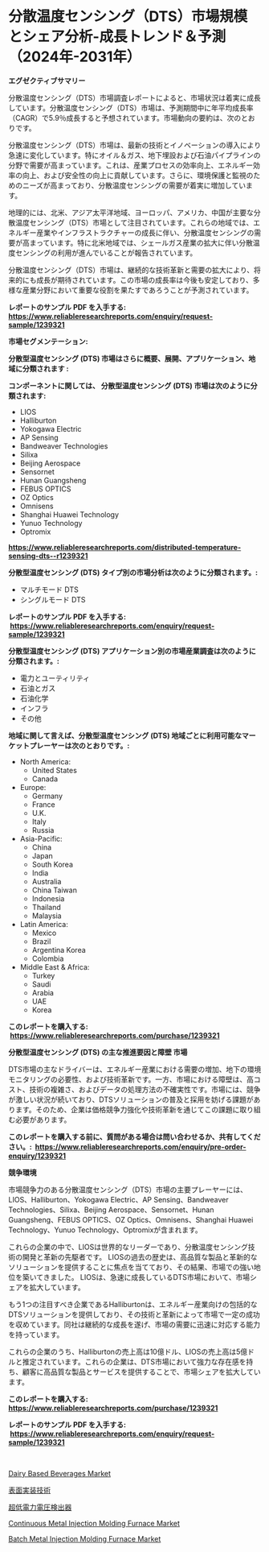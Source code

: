 <p><h1>分散温度センシング（DTS）市場規模とシェア分析-成長トレンド＆予測（2024年-2031年）</h1></p><p><strong>エグゼクティブサマリー</strong></p>
<p><p>分散温度センシング（DTS）市場調査レポートによると、市場状況は着実に成長しています。分散温度センシング（DTS）市場は、予測期間中に年平均成長率（CAGR）で5.9％成長すると予想されています。市場動向の要約は、次のとおりです。</p><p>分散温度センシング（DTS）市場は、最新の技術とイノベーションの導入により急速に変化しています。特にオイル＆ガス、地下埋設および石油パイプラインの分野で需要が高まっています。これは、産業プロセスの効率向上、エネルギー効率の向上、および安全性の向上に貢献しています。さらに、環境保護と監視のためのニーズが高まっており、分散温度センシングの需要が着実に増加しています。</p><p>地理的には、北米、アジア太平洋地域、ヨーロッパ、アメリカ、中国が主要な分散温度センシング（DTS）市場として注目されています。これらの地域では、エネルギー産業やインフラストラクチャーの成長に伴い、分散温度センシングの需要が高まっています。特に北米地域では、シェールガス産業の拡大に伴い分散温度センシングの利用が進んでいることが報告されています。</p><p>分散温度センシング（DTS）市場は、継続的な技術革新と需要の拡大により、将来的にも成長が期待されています。この市場の成長率は今後も安定しており、多様な産業分野において重要な役割を果たすであろうことが予測されています。</p></p>
<p><strong>レポートのサンプル PDF を入手する: <a href="https://www.reliableresearchreports.com/enquiry/request-sample/1239321">https://www.reliableresearchreports.com/enquiry/request-sample/1239321</a></strong></p>
<p><strong>市場セグメンテーション:</strong></p>
<p><strong> 分散型温度センシング (DTS) 市場はさらに概要、展開、アプリケーション、地域に分類されます :</strong></p>
<p><strong>コンポーネントに関しては、 分散型温度センシング (DTS) 市場は次のように分類されます: &nbsp;</strong></p>
<p><ul><li>LIOS</li><li>Halliburton</li><li>Yokogawa Electric</li><li>AP Sensing</li><li>Bandweaver Technologies</li><li>Silixa</li><li>Beijing Aerospace</li><li>Sensornet</li><li>Hunan Guangsheng</li><li>FEBUS OPTICS</li><li>OZ Optics</li><li>Omnisens</li><li>Shanghai Huawei Technology</li><li>Yunuo Technology</li><li>Optromix</li></ul></p>
<p><strong><a href="https://www.reliableresearchreports.com/distributed-temperature-sensing-dts--r1239321">https://www.reliableresearchreports.com/distributed-temperature-sensing-dts--r1239321</a></strong></p>
<p><strong> 分散型温度センシング (DTS) タイプ別の市場分析は次のように分類されます。:</strong></p>
<p><ul><li>マルチモード DTS</li><li>シングルモード DTS</li></ul></p>
<p><strong>レポートのサンプル PDF を入手する: &nbsp;<a href="https://www.reliableresearchreports.com/enquiry/request-sample/1239321">https://www.reliableresearchreports.com/enquiry/request-sample/1239321</a></strong></p>
<p><strong> 分散型温度センシング (DTS) アプリケーション別の市場産業調査は次のように分類されます。:</strong></p>
<p><ul><li>電力とユーティリティ</li><li>石油とガス</li><li>石油化学</li><li>インフラ</li><li>その他</li></ul></p>
<p><strong>地域に関して言えば、分散型温度センシング (DTS) 地域ごとに利用可能なマーケットプレーヤーは次のとおりです。:</strong></p>
<p><ul>
    <li>
        North America:
        <ul>
            <li>United States</li>
            <li>Canada</li>
        </ul>
    </li>
    <li>
        Europe:
        <ul>
            <li>Germany</li>
            <li>France</li>
            <li>U.K.</li>
            <li>Italy</li>
            <li>Russia</li>
        </ul>
    </li>
    <li>
        Asia-Pacific:
        <ul>
            <li>China</li>
            <li>Japan</li>
            <li>South Korea</li>
            <li>India</li>
            <li>Australia</li>
            <li>China Taiwan</li>
            <li>Indonesia</li>
            <li>Thailand</li>
            <li>Malaysia</li>
        </ul>
    </li>
    <li>
        Latin America:
        <ul>
            <li>Mexico</li>
            <li>Brazil</li>
            <li>Argentina Korea</li>
            <li>Colombia</li>
        </ul>
    </li>
    <li>
        Middle East & Africa:
        <ul>
            <li>Turkey</li>
            <li>Saudi</li>
            <li>Arabia</li>
            <li>UAE</li>
            <li>Korea</li>
        </ul>
    </li>
    </ul></p>
<p><strong>このレポートを購入する: &nbsp;<a href="https://www.reliableresearchreports.com/purchase/1239321">https://www.reliableresearchreports.com/purchase/1239321</a></strong></p>
<p><strong>分散型温度センシング (DTS) の主な推進要因と障壁 市場</strong></p>
<p><p>DTS市場の主なドライバーは、エネルギー産業における需要の増加、地下の環境モニタリングの必要性、および技術革新です。一方、市場における障壁は、高コスト、技術の複雑さ、およびデータの処理方法の不確実性です。市場には、競争が激しい状況が続いており、DTSソリューションの普及と採用を妨げる課題があります。そのため、企業は価格競争力強化や技術革新を通じてこの課題に取り組む必要があります。</p></p>
<p><strong>このレポートを購入する前に、質問がある場合は問い合わせるか、共有してください。:&nbsp; <a href="https://www.reliableresearchreports.com/enquiry/pre-order-enquiry/1239321">https://www.reliableresearchreports.com/enquiry/pre-order-enquiry/1239321</a></strong></p>
<p><strong>競争環境</strong></p>
<p><p>市場競争力のある分散温度センシング（DTS）市場の主要プレーヤーには、LIOS、Halliburton、Yokogawa Electric、AP Sensing、Bandweaver Technologies、Silixa、Beijing Aerospace、Sensornet、Hunan Guangsheng、FEBUS OPTICS、OZ Optics、Omnisens、Shanghai Huawei Technology、Yunuo Technology、Optromixが含まれます。</p><p>これらの企業の中で、LIOSは世界的なリーダーであり、分散温度センシング技術の開発と革新の先駆者です。 LIOSの過去の歴史は、高品質な製品と革新的なソリューションを提供することに焦点を当てており、その結果、市場での強い地位を築いてきました。 LIOSは、急速に成長しているDTS市場において、市場シェアを拡大しています。</p><p>もう1つの注目すべき企業であるHalliburtonは、エネルギー産業向けの包括的なDTSソリューションを提供しており、その技術と革新によって市場で一定の成功を収めています。同社は継続的な成長を遂げ、市場の需要に迅速に対応する能力を持っています。</p><p>これらの企業のうち、Halliburtonの売上高は10億ドル、LIOSの売上高は5億ドルと推定されています。これらの企業は、DTS市場において強力な存在感を持ち、顧客に高品質な製品とサービスを提供することで、市場シェアを拡大しています。</p></p>
<p><strong>このレポートを購入する: &nbsp; <a href="https://www.reliableresearchreports.com/purchase/1239321">https://www.reliableresearchreports.com/purchase/1239321</a></strong></p>
<p><strong>レポートのサンプル PDF を入手する: &nbsp;<a href="https://www.reliableresearchreports.com/enquiry/request-sample/1239321">https://www.reliableresearchreports.com/enquiry/request-sample/1239321</a></strong><strong></strong></p>
<p>&nbsp;</p>
<p><p><a href="https://issuu.com/reportprime-2/docs/dairy-based-beverages-market-size-2030.pptx">Dairy Based Beverages Market</a></p><p><a href="https://github.com/jkjreqjscoxx7/Market-Research-Report-List-2/blob/main/4054041124282.md">表面実装技術</a></p><p><a href="https://github.com/hilmi-2a/Market-Research-Report-List-2/blob/main/2456923124283.md">超低電力電圧検出器</a></p><p><a href="https://github.com/beatblasta/Market-Research-Report-List-3/blob/main/continuous-metal-injection-molding-furnace-market.md">Continuous Metal Injection Molding Furnace Market</a></p><p><a href="https://github.com/angelajermaine/Market-Research-Report-List-3/blob/main/batch-metal-injection-molding-furnace-market.md">Batch Metal Injection Molding Furnace Market</a></p></p>